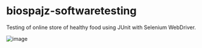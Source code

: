# biospajz-softwaretesting
Testing of online store of healthy food using JUnit with Selenium WebDriver.

![image](https://user-images.githubusercontent.com/72507305/152883821-6c62ed16-0f02-4a0e-9468-416dd3a50d8c.png)
